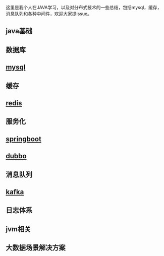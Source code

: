 这里是我个人在JAVA学习，以及对分布式技术的一些总结，包括mysql，缓存，消息队列和各种中间件，欢迎大家提issue。

## java基础

## 数据库
## [mysql](https://github.com/caicai457614705/kami-road/wiki/Mysql)

## 缓存
## [redis](https://github.com/caicai457614705/kami-road/wiki/Redis)

## 服务化
## [springboot](https://github.com/caicai457614705/kami-road/wiki/Redis) 
## [dubbo](https://github.com/caicai457614705/kami-road/wiki/Redis) 

## 消息队列
## [kafka](https://github.com/caicai457614705/kami-road/wiki/Redis) 

## 日志体系

## jvm相关

## 大数据场景解决方案


